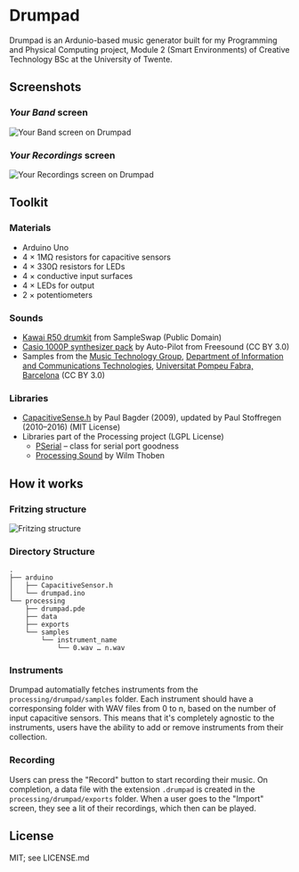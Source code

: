 # Drumpad

Drumpad is an Ardunio-based music generator built for my Programming and Physical Computing project, Module 2 (Smart Environments) of Creative Technology BSc at the University of Twente.

## Screenshots

### *Your Band* screen

![Your Band screen on Drumpad](https://user-images.githubusercontent.com/2841780/35483170-45d617f4-043f-11e8-80a1-d5977891d1f8.png)

### *Your Recordings* screen

![Your Recordings screen on Drumpad](https://user-images.githubusercontent.com/2841780/35483171-45f17602-043f-11e8-95ef-ea94c69a0ab4.png)

## Toolkit

### Materials
- Arduino Uno
- 4 × 1MΩ resistors for capacitive sensors
- 4 × 330Ω resistors for LEDs
- 4 × conductive input surfaces
- 4 × LEDs for output
- 2 × potentiometers

### Sounds
- [Kawai R50 drumkit](https://sampleswap.org/filebrowser-new.php?d=DRUMS+%28FULL+KITS%29%2Fkawai+R50+drumkit%2F) from SampleSwap (Public Domain)
- [Casio 1000P synthesizer pack](https://freesound.org/people/acollier123/packs/17687/) by Auto-Pilot from Freesound (CC BY 3.0)
- Samples from the [Music Technology Group](https://www.upf.edu/recercaupf/en/grups/gr-mtg.html), [Department of Information and Communications Technologies](https://www.upf.edu/recercaupf/en/departaments/dtecn.html), [Universitat Pompeu Fabra, Barcelona](https://www.upf.edu/en/) (CC BY 3.0)

### Libraries
- [CapacitiveSense.h](https://github.com/PaulStoffregen/CapacitiveSensor) by Paul Bagder (2009), updated by Paul Stoffregen (2010–2016) (MIT License)
- Libraries part of the Processing project (LGPL License)
	- [PSerial](https://github.com/processing/processing/tree/master/java/libraries/serial) – class for serial port goodness
	- [Processing Sound](https://github.com/processing/processing-sound) by Wilm Thoben


## How it works

### Fritzing structure

![Fritzing structure](https://user-images.githubusercontent.com/2841780/35483888-ced36f86-0447-11e8-9c0c-a82fb746e37f.png)

### Directory Structure

```
.
├── arduino
│   ├── CapacitiveSensor.h
│   └── drumpad.ino
└── processing
    ├── drumpad.pde
    ├── data
    ├── exports
    └── samples
	    └── instrument_name
		    └── 0.wav … n.wav
```

### Instruments
Drumpad automatially fetches instruments from the `processing/drumpad/samples` folder. Each instrument should have a corresponsing folder with WAV files from 0 to n, based on the number of input capacitive sensors. This means that it's completely agnostic to the instruments, users have the ability to add or remove instruments from their collection.

### Recording
Users can press the "Record" button to start recording their music. On completion, a data file with the extension `.drumpad` is created in the `processing/drumpad/exports` folder. When a user goes to the "Import" screen, they see a lit of their recordings, which then can be played.

## License

MIT; see LICENSE.md